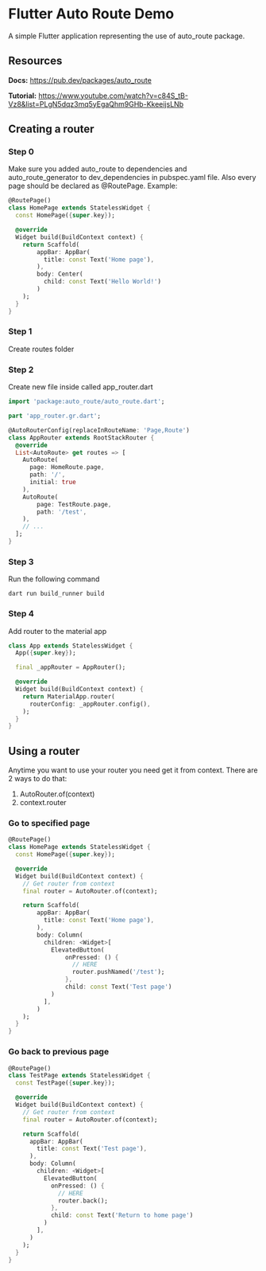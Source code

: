 # Flutter Auto Route Demo

A simple Flutter application representing the use of auto_route package.

## Resources

**Docs:**
https://pub.dev/packages/auto_route

**Tutorial:**
https://www.youtube.com/watch?v=c84S_tB-Vz8&list=PLgN5dqz3mq5yEgaQhm9GHb-KkeeijsLNb

## Creating a router

### Step 0
Make sure you added auto_route to dependencies and auto_route_generator to dev_dependencies in pubspec.yaml file.
Also every page should be declared as @RoutePage. Example:
```dart
@RoutePage()
class HomePage extends StatelessWidget {
  const HomePage({super.key});

  @override
  Widget build(BuildContext context) {
    return Scaffold(
        appBar: AppBar(
          title: const Text('Home page'),
        ),
        body: Center(
          child: const Text('Hello World!')
        )
    );
  }
}
```

### Step 1
Create routes folder

### Step 2
Create new file inside called app_router.dart
```dart
import 'package:auto_route/auto_route.dart';

part 'app_router.gr.dart';

@AutoRouterConfig(replaceInRouteName: 'Page,Route')
class AppRouter extends RootStackRouter {
  @override
  List<AutoRoute> get routes => [
    AutoRoute(
      page: HomeRoute.page,
      path: '/',
      initial: true
    ),
    AutoRoute(
        page: TestRoute.page,
        path: '/test',
    ),
    // ...
  ];
}
```

### Step 3
Run the following command
```shell
dart run build_runner build
```

### Step 4
Add router to the material app
```dart
class App extends StatelessWidget {
  App({super.key});

  final _appRouter = AppRouter();

  @override
  Widget build(BuildContext context) {
    return MaterialApp.router(
      routerConfig: _appRouter.config(),
    );
  }
}
```

## Using a router

Anytime you want to use your router you need get it from context. There are 2 ways to do that:
1. AutoRouter.of(context)
2. context.router

### Go to specified page

```dart
@RoutePage()
class HomePage extends StatelessWidget {
  const HomePage({super.key});

  @override
  Widget build(BuildContext context) {
    // Get router from context
    final router = AutoRouter.of(context);

    return Scaffold(
        appBar: AppBar(
          title: const Text('Home page'),
        ),
        body: Column(
          children: <Widget>[
            ElevatedButton(
                onPressed: () {
                  // HERE
                  router.pushNamed('/test');
                },
                child: const Text('Test page')
            )
          ],
        )
    );
  }
}
```

### Go back to previous page

```dart
@RoutePage()
class TestPage extends StatelessWidget {
  const TestPage({super.key});

  @override
  Widget build(BuildContext context) {
    // Get router from context
    final router = AutoRouter.of(context);

    return Scaffold(
      appBar: AppBar(
        title: const Text('Test page'),
      ),
      body: Column(
        children: <Widget>[
          ElevatedButton(
            onPressed: () {
              // HERE
              router.back();
            },
            child: const Text('Return to home page')
          )
        ],
      )
    );
  }
}
```